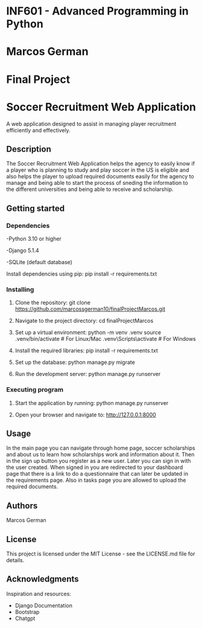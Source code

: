 # INF601 - Advanced Programming in Python
# Marcos German
# Final Project

# Soccer Recruitment Web Application

A web application designed to assist in managing player recruitment efficiently and effectively.

## Description

The Soccer Recruitment Web Application helps the agency to easily know if a player who is planning to study and play soccer in the US is eligible and also helps the player to upload required documents easily for the agency to manage and being able to start the process of sneding the information to the different universities and being able to receive and scholarship.

## Getting started

### Dependencies

-Python 3.10 or higher

-Django 5.1.4

-SQLite (default database)

Install dependencies using pip:
pip install -r requirements.txt

### Installing
1. Clone the repository:
git clone https://github.com/marcossgerman10/finalProjectMarcos.git

2. Navigate to the project directory:
cd finalProjectMarcos

3. Set up a virtual environment:
python -m venv .venv
source .venv/bin/activate  # For Linux/Mac
.venv\Scripts\activate    # For Windows

4. Install the required libraries:
pip install -r requirements.txt

5. Set up the database:
python manage.py migrate

6. Run the development server:
python manage.py runserver

### Executing program

1. Start the application by running:
python manage.py runserver

2. Open your browser and navigate to:
http://127.0.0.1:8000

## Usage

In the main page you can navigate through home page, soccer scholarships and about us to learn how scholarships work and information about it.
Then in the sign up button you register as a new user. Later you can sign in with the user created.
When signed in you are redirected to your dashboard page that there is a link to do a questionnaire that can later be updated in the requirements page.
Also in tasks page you are allowed to upload the required documents.

## Authors
Marcos German

## License 
This project is licensed under the MIT License - see the LICENSE.md file for details.

## Acknowledgments
Inspiration and resources:

- Django Documentation
- Bootstrap
- Chatgpt


